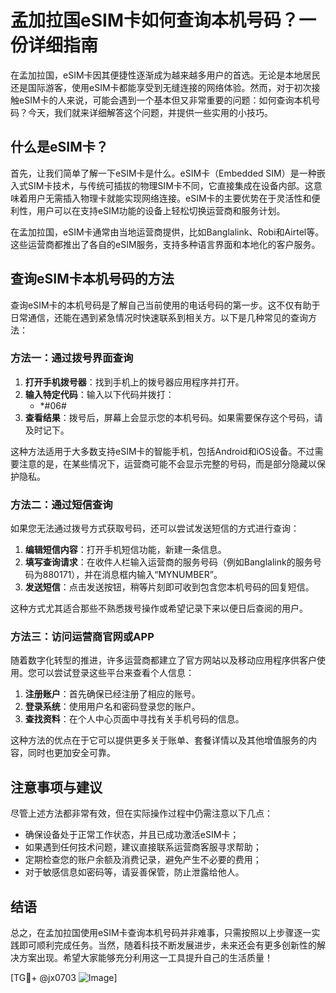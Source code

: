 # 孟加拉国eSIM卡如何查询本机号码？一份详细指南

在孟加拉国，eSIM卡因其便捷性逐渐成为越来越多用户的首选。无论是本地居民还是国际游客，使用eSIM卡都能享受到无缝连接的网络体验。然而，对于初次接触eSIM卡的人来说，可能会遇到一个基本但又非常重要的问题：如何查询本机号码？今天，我们就来详细解答这个问题，并提供一些实用的小技巧。

## 什么是eSIM卡？

首先，让我们简单了解一下eSIM卡是什么。eSIM卡（Embedded SIM）是一种嵌入式SIM卡技术，与传统可插拔的物理SIM卡不同，它直接集成在设备内部。这意味着用户无需插入物理卡就能实现网络连接。eSIM卡的主要优势在于灵活性和便利性，用户可以在支持eSIM功能的设备上轻松切换运营商和服务计划。

在孟加拉国，eSIM卡通常由当地运营商提供，比如Banglalink、Robi和Airtel等。这些运营商都推出了各自的eSIM服务，支持多种语言界面和本地化的客户服务。

## 查询eSIM卡本机号码的方法

查询eSIM卡的本机号码是了解自己当前使用的电话号码的第一步。这不仅有助于日常通信，还能在遇到紧急情况时快速联系到相关方。以下是几种常见的查询方法：

### 方法一：通过拨号界面查询

1. **打开手机拨号器**：找到手机上的拨号器应用程序并打开。
2. **输入特定代码**：输入以下代码并拨打：
   - *#06#
3. **查看结果**：拨号后，屏幕上会显示您的本机号码。如果需要保存这个号码，请及时记下。

这种方法适用于大多数支持eSIM卡的智能手机，包括Android和iOS设备。不过需要注意的是，在某些情况下，运营商可能不会显示完整的号码，而是部分隐藏以保护隐私。

### 方法二：通过短信查询

如果您无法通过拨号方式获取号码，还可以尝试发送短信的方式进行查询：

1. **编辑短信内容**：打开手机短信功能，新建一条信息。
2. **填写查询请求**：在收件人栏输入运营商的服务号码（例如Banglalink的服务号码为880171），并在消息框内输入“MYNUMBER”。
3. **发送短信**：点击发送按钮，稍等片刻即可收到包含您本机号码的回复短信。

这种方式尤其适合那些不熟悉拨号操作或希望记录下来以便日后查阅的用户。

### 方法三：访问运营商官网或APP

随着数字化转型的推进，许多运营商都建立了官方网站以及移动应用程序供客户使用。您可以尝试登录这些平台来查看个人信息：

1. **注册账户**：首先确保已经注册了相应的账号。
2. **登录系统**：使用用户名和密码登录您的账户。
3. **查找资料**：在个人中心页面中寻找有关手机号码的信息。

这种方法的优点在于它可以提供更多关于账单、套餐详情以及其他增值服务的内容，同时也更加安全可靠。

## 注意事项与建议

尽管上述方法都非常有效，但在实际操作过程中仍需注意以下几点：

- 确保设备处于正常工作状态，并且已成功激活eSIM卡；
- 如果遇到任何技术问题，建议直接联系运营商客服寻求帮助；
- 定期检查您的账户余额及消费记录，避免产生不必要的费用；
- 对于敏感信息如密码等，请妥善保管，防止泄露给他人。

## 结语

总之，在孟加拉国使用eSIM卡查询本机号码并非难事，只需按照以上步骤逐一实践即可顺利完成任务。当然，随着科技不断发展进步，未来还会有更多创新性的解决方案出现。希望大家能够充分利用这一工具提升自己的生活质量！

[TG💪+ @jx0703 ![Image](https://github.com/user-attachments/assets/dbca1d08-cadb-493c-b0ec-ad6f7a83f270)]